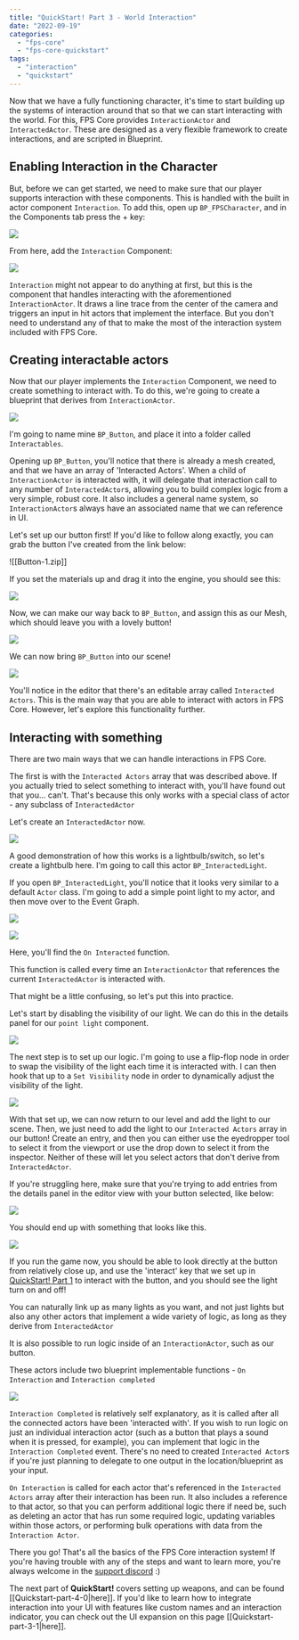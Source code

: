 ```yaml
---
title: "QuickStart! Part 3 - World Interaction"
date: "2022-09-19"
categories: 
  - "fps-core"
  - "fps-core-quickstart"
tags: 
  - "interaction"
  - "quickstart"
---
```

Now that we have a fully functioning character, it's time to start building up the systems of interaction around that so that we can start interacting with the world. For this, FPS Core provides `InteractionActor` and `InteractedActor`. These are designed as a very flexible framework to create interactions, and are scripted in Blueprint.
## Enabling Interaction in the Character

But, before we can get started, we need to make sure that our player supports interaction with these components. This is handled with the built in actor component `Interaction`. To add this, open up `BP_FPSCharacter`, and in the Components tab press the + key:

![](images/Screenshot-2022-09-07-at-16.32.04-1024x666.png)

From here, add the `Interaction` Component:

![](images/Screenshot-2022-09-07-at-16.33.46.png)

`Interaction` might not appear to do anything at first, but this is the component that handles interacting with the aforementioned `InteractionActor`. It draws a line trace from the center of the camera and triggers an input in hit actors that implement the interface. But you don't need to understand any of that to make the most of the interaction system included with FPS Core.

## Creating interactable actors

Now that our player implements the `Interaction` Component, we need to create something to interact with. To do this, we're going to create a blueprint that derives from `InteractionActor`.

![](images/Screenshot-2022-09-07-at-16.46.11.png)

I'm going to name mine `BP_Button`, and place it into a folder called `Interactables`.

Opening up `BP_Button`, you'll notice that there is already a mesh created, and that we have an array of 'Interacted Actors'. When a child of `InteractionActor` is interacted with, it will delegate that interaction call to any number of `InteractedActor`s, allowing you to build complex logic from a very simple, robust core. It also includes a general name system, so `InteractionActor`s always have an associated name that we can reference in UI.

Let's set up our button first! If you'd like to follow along exactly, you can grab the button I've created from the link below:

![[Button-1.zip]]

If you set the materials up and drag it into the engine, you should see this:

![](images/Screenshot-2022-09-08-at-18.44.37.png)

Now, we can make our way back to `BP_Button`, and assign this as our Mesh, which should leave you with a lovely button!

![](images/Screenshot-2022-09-08-at-18.52.11-1024x666.png)

We can now bring `BP_Button` into our scene!

![](images/Screenshot-2022-09-19-at-14.44.30-1024x637.png)

You'll notice in the editor that there's an editable array called `Interacted Actors`. This is the main way that you are able to interact with actors in FPS Core. However, let's explore this functionality further.

## Interacting with something

There are two main ways that we can handle interactions in FPS Core.

The first is with the `Interacted Actors` array that was described above. If you actually tried to select something to interact with, you'll have found out that you... can't. That's because this only works with a special class of actor - any subclass of `InteractedActor`

Let's create an `InteractedActor` now.

![](images/Screenshot-2022-09-19-at-14.56.11-1024x948.png)

A good demonstration of how this works is a lightbulb/switch, so let's create a lightbulb here. I'm going to call this actor `BP_InteractedLight`.

If you open `BP_InteractedLight`, you'll notice that it looks very similar to a default `Actor` class. I'm going to add a simple point light to my actor, and then move over to the Event Graph.

![](images/Screenshot-2022-09-19-at-14.59.49-1-1024x637.png)

![](images/Screenshot-2022-09-19-at-15.00.14-1024x637.png)

Here, you'll find the `On Interacted` function.

This function is called every time an `InteractionActor` that references the current `InteractedActor` is interacted with.

That might be a little confusing, so let's put this into practice.

Let's start by disabling the visibility of our light. We can do this in the details panel for our `point light` component.

![](images/Screenshot-2022-09-19-at-15.09.52-1024x637.png)

The next step is to set up our logic. I'm going to use a flip-flop node in order to swap the visibility of the light each time it is interacted with. I can then hook that up to a `Set Visibility` node in order to dynamically adjust the visibility of the light.

![](images/Screenshot-2022-09-19-at-15.13.32-1024x637.png)

With that set up, we can now return to our level and add the light to our scene. Then, we just need to add the light to our `Interacted Actors` array in our button! Create an entry, and then you can either use the eyedropper tool to select it from the viewport or use the drop down to select it from the inspector. Neither of these will let you select actors that don't derive from `InteractedActor`.

If you're struggling here, make sure that you're trying to add entries from the details panel in the editor view with your button selected, like below:

![](images/Screenshot-2023-04-04-at-18.36.48-1024x666.png)

You should end up with something that looks like this.

![](images/image-8-q3.png)

If you run the game now, you should be able to look directly at the button from relatively close up, and use the 'interact' key that we set up in [QuickStart! Part 1](https://emmadocs.dev/?p=25) to interact with the button, and you should see the light turn on and off!

You can naturally link up as many lights as you want, and not just lights but also any other actors that implement a wide variety of logic, as long as they derive from `InteractedActor`

It is also possible to run logic inside of an `InteractionActor`, such as our button.

These actors include two blueprint implementable functions - `On Interaction` and `Interaction completed`

![](images/image-7-q3.png)

`Interaction Completed` is relatively self explanatory, as it is called after all the connected actors have been 'interacted with'. If you wish to run logic on just an individual interaction actor (such as a button that plays a sound when it is pressed, for example), you can implement that logic in the `Interaction Completed` event. There's no need to created `Interacted Actor`s if you're just planning to delegate to one output in the location/blueprint as your input.

`On Interaction` is called for each actor that's referenced in the `Interacted Actors` array after their interaction has been run. It also includes a reference to that actor, so that you can perform additional logic there if need be, such as deleting an actor that has run some required logic, updating variables within those actors, or performing bulk operations with data from the `Interaction Actor`.

There you go! That's all the basics of the FPS Core interaction system! If you're having trouble with any of the steps and want to learn more, you're always welcome in the [support discord](https://discord.gg/MzxdZd2WqR) :)

The next part of **QuickStart!** covers setting up weapons, and can be found
[[Quickstart-part-4-0|here]]. If you'd like to learn how to integrate interaction into your UI with features like custom names and an interaction indicator, you can check out the UI expansion on this page [[Quickstart-part-3-1|here]].